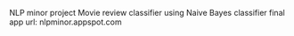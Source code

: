 NLP minor project 
Movie review classifier using Naive Bayes classifier 
final app url: nlpminor.appspot.com
